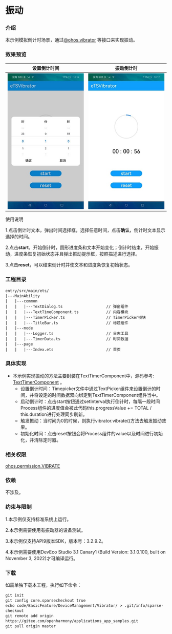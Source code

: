 # 振动

### 介绍

本示例模拟倒计时场景，通过[@ohos.vibrator](https://gitee.com/openharmony/docs/blob/master/zh-cn/application-dev/reference/apis/js-apis-vibrator.md) 等接口来实现振动。

### 效果预览

|设置倒计时间|振动倒计时|
|--------------------------------|--------------------------------|
|![](./screenshots/device/setTime.jpeg)|![](./screenshots/device/vibratorTime.jpeg)

使用说明

1.点击倒计时文本，弹出时间选择框，选择任意时间，点击**确认**，倒计时文本显示选择的时间。

2.点击**start**，开始倒计时，圆形进度条和文本开始变化；倒计时结束，开始振动，进度条恢复初始状态并且弹出振动提示框，按照描述进行选择。

3.点击**reset**，可以结束倒计时并使文本和进度条恢复初始状态。

### 工程目录
```
entry/src/main/ets/
|---MainAbility
|   |---common
|   |   |---TextDialog.ts                   // 弹窗组件
|   |   |---TextTimeComponent.ts            // 内容模块
|   |   |---TimerPicker.ts                  // TimerPicker模块
|   |   |---TitleBar.ts                     // 标题组件
|   |---mode
|   |   |---Logger.ts                       // 日志工具
|   |   |---TimerData.ts                    // 时间数据
|   |---page
|   |   |---Index.ets                       // 首页

```
### 具体实现

* 本示例实现振动的方法主要封装在TextTimerComponent中，源码参考: [TextTimerComponent](https://gitee.com/openharmony/applications_app_samples/blob/master/code/BasicFeature/DeviceManagement/Vibrator/entry/src/main/ets/MainAbility/common/TextTimerComponent.ets) 。
    * 设置倒计时间：Timepicker文件中通过TextPicker组件来设置倒计的时间，并将设定的时间数据双向绑定到TextTimerComponent组件当中。
    * 启动倒计时：点击start按钮通过setInterval执行倒计时，每隔一段时间Process组件的进度值会被此代码this.progressValue += TOTAL / this.duration进行处理同步刷新。
    * 触发振动：当时间为0的时候，则执行vibrator.vibrate()方法去触发振动效果。
    * 初始化时间：点击reset按钮会将Process组件的value以及时间进行初始化，并清除定时器。
  
### 相关权限

[ohos.permission.VIBRATE](https://gitee.com/openharmony/docs/blob/master/zh-cn/application-dev/security/permission-list.md)

### 依赖

不涉及。

### 约束与限制

1.本示例仅支持标准系统上运行。

2.本示例需要使用有振动器的设备测试。

3.本示例仅支持API9版本SDK，版本号：3.2.9.2。

4.本示例需要使用DevEco Studio 3.1 Canary1 (Build Version: 3.1.0.100, built on November 3, 2022)才可编译运行。

### 下载

如需单独下载本工程，执行如下命令：
```
git init
git config core.sparsecheckout true
echo code/BasicFeature/DeviceManagement/Vibrator/ > .git/info/sparse-checkout
git remote add origin https://gitee.com/openharmony/applications_app_samples.git
git pull origin master

```